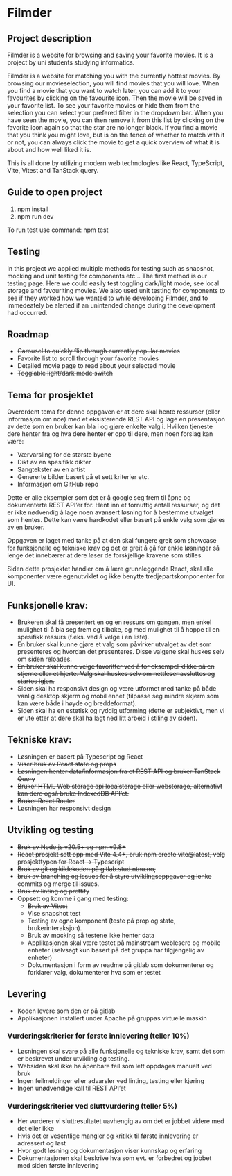 # Filmder

## Project description

Filmder is a website for browsing and saving your favorite movies.
It is a project by uni students studying informatics.

Filmder is a website for matching you with the currently hottest movies. By browsing our movieselection, you will find movies that you will love. When you find a movie that you want to watch later, you can add it to your favourites by clicking on the favourite icon. Then the movie will be saved in your favorite list. To see your favorite movies or hide them from the selection you can select your prefered filter in the dropdown bar.  When you have seen the movie, you can then remove it from this list by clicking on the favorite icon again so that the star are no longer black. If you find a movie that you think you might love, but is on the fence of whether to match with it or not, you can always click the movie to get a quick overview of what it is about and how well liked it is.

This is all done by utilizing modern web technologies like React, TypeScript, Vite, Vitest and TanStack query.

## Guide to open project
1. npm install
2. npm run dev

To run test use command: npm test
## Testing

In this project we applied multiple methods for testing such as snapshot, mocking and unit testing for components etc...
The first method is our testing page. Here we could easily test toggling dark/light mode, see local storage and favouriting movies. We also used unit testing for components to see if they worked how we wanted to while developing Filmder, and to immedeately be alerted if an unintended change during the development had occurred.

## Roadmap

- ~~Carousel to quickly flip through currently popular movies~~
- Favorite list to scroll through your favorite movies
- Detailed movie page to read about your selected movie
- ~~Togglable light/dark mode switch~~



## Tema for prosjektet

Overordent tema for denne oppgaven er at dere skal hente ressurser (eller informasjon om noe) med et eksisterende REST API og lage en presentasjon av dette som en bruker kan bla i og gjøre enkelte valg i. Hvilken tjeneste dere henter fra og hva dere henter er opp til dere, men noen forslag kan være:

- Værvarsling for de største byene
- Dikt av en spesifikk dikter
- Sangtekster av en artist
- Genererte bilder basert på et sett kriterier etc.
- Informasjon om GitHub repo

Dette er alle eksempler som det er å google seg frem til åpne og dokumenterte REST API’er for. Hent inn et fornuftig antall ressurser, og det er ikke nødvendig å lage noen avansert løsning for å bestemme utvalget som hentes. Dette kan være hardkodet eller basert på enkle valg som gjøres av en bruker.

Oppgaven er laget med tanke på at den skal fungere greit som showcase for funksjonelle og tekniske krav og det er greit å gå for enkle løsninger så lenge det innebærer at dere løser de forskjellige kravene som stilles.

Siden dette prosjektet handler om å lære grunnleggende React, skal alle komponenter være egenutviklet og ikke benytte tredjepartskomponenter for UI.

## Funksjonelle krav:

- Brukeren skal få presentert en og en ressurs om gangen, men enkel mulighet til å bla seg frem og tilbake, og med mulighet til å hoppe til en spesifikk ressurs (f.eks. ved å velge i en liste).
- En bruker skal kunne gjøre et valg som påvirker utvalget av det som presenteres og hvordan det presenteres. Disse valgene skal huskes selv om siden reloades.
- ~~En bruker skal kunne velge favoritter ved å for eksempel klikke på en stjerne eller et hjerte. Valg skal huskes selv om nettleser avsluttes og startes igjen.~~
- Siden skal ha responsivt design og være utformet med tanke på både vanlig desktop skjerm og mobil enhet (tilpasse seg mindre skjerm som kan være både i høyde og breddeformat).
- Siden skal ha en estetisk og ryddig utforming (dette er subjektivt, men vi er ute etter at dere skal ha lagt ned litt arbeid i stiling av siden).

## Tekniske krav:

- ~~Løsningen er basert på Typescript og React~~
- ~~Viser bruk av React state og props~~
- ~~Løsningen henter data/informasjon fra et REST API og bruker TanStack Query~~
- ~~Bruker HTML Web storage api localstorage eller webstorage, alternativt kan dere også bruke IndexedDB API’et.~~
- ~~Bruker React Router~~
- Løsningen har responsivt design

## Utvikling og testing

- ~~Bruk av Node.js v20.5+ og npm v9.8+~~
- ~~React prosjekt satt opp med Vite 4.4+, bruk npm create vite@latest, velg prosjekttypen for React -> Typescript~~
- ~~Bruk av git og kildekoden på gitlab.stud.ntnu.no,~~
- ~~bruk av branching og issues for å styre utviklingsoppgaver og lenke commits og merge til issues.~~
- ~~Bruk av linting og prettify~~
- Oppsett og komme i gang med testing:
  - ~~Bruk av Vitest~~
  - Vise snapshot test
  - Testing av egne komponent (teste på prop og state, brukerinteraksjon).
  - Bruk av mocking så testene ikke henter data
  - Applikasjonen skal være testet på mainstream weblesere og mobile enheter (selvsagt kun basert på det gruppa har tilgjengelig av enheter)
  - Dokumentasjon i form av readme på gitlab som dokumenterer og forklarer valg, dokumenterer hva som er testet

## Levering

- Koden levere som den er på gitlab
- Applikasjonen installert under Apache på gruppas virtuelle maskin

### Vurderingskriterier for første innlevering (teller 10%)

- Løsningen skal svare på alle funksjonelle og tekniske krav, samt det som er beskrevet under utvikling og testing.
- Websiden skal ikke ha åpenbare feil som lett oppdages manuelt ved bruk
- Ingen feilmeldinger eller advarsler ved linting, testing eller kjøring
- Ingen unødvendige kall til REST API’et

### Vurderingskriterier ved sluttvurdering (teller 5%)

- Her vurderer vi sluttresultatet uavhengig av om det er jobbet videre med det eller ikke
- Hvis det er vesentlige mangler og kritikk til første innlevering er adressert og løst
- Hvor godt løsning og dokumentasjon viser kunnskap og erfaring
- Dokumentasjonen skal beskrive hva som evt. er forbedret og jobbet med siden første innlevering
